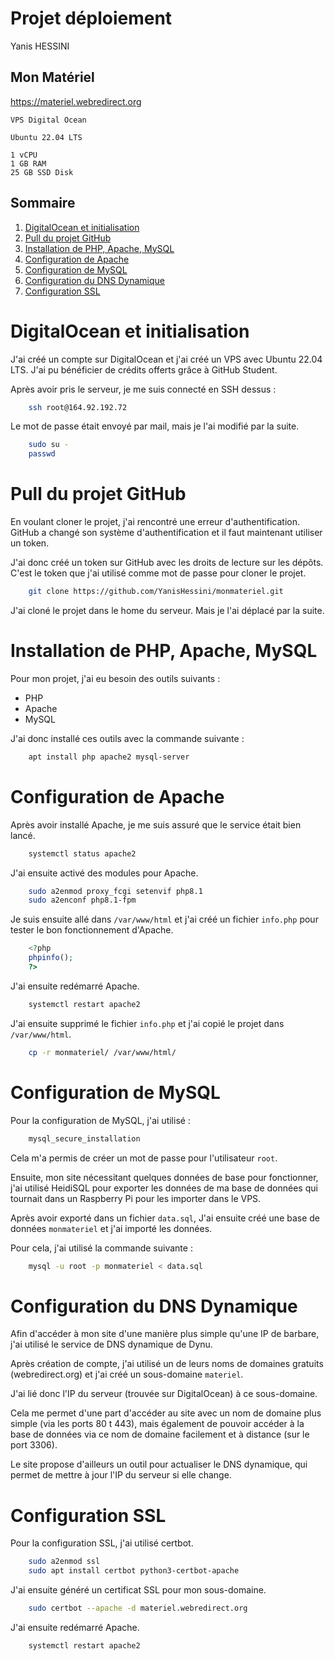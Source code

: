 
# Projet déploiement

Yanis HESSINI

## Mon Matériel

https://materiel.webredirect.org

```
VPS Digital Ocean

Ubuntu 22.04 LTS

1 vCPU
1 GB RAM
25 GB SSD Disk
```

## Sommaire

1. [DigitalOcean et initialisation](#digitalocean-et-initialisation)
2. [Pull du projet GitHub](#pull-du-projet-github)
3. [Installation de PHP, Apache, MySQL](#installation-de-php-apache-mysql)
4. [Configuration de Apache](#configuration-de-apache)
5. [Configuration de MySQL](#configuration-de-mysql)
6. [Configuration du DNS Dynamique](#configuration-du-dns-dynamique)
7. [Configuration SSL](#configuration-ssl)

# DigitalOcean et initialisation

J'ai créé un compte sur DigitalOcean et j'ai créé un VPS avec Ubuntu 22.04 LTS.
J'ai pu bénéficier de crédits offerts grâce à GitHub Student.

Après avoir pris le serveur, je me suis connecté en SSH dessus :

```bash
	ssh root@164.92.192.72
```

Le mot de passe était envoyé par mail, mais je l'ai modifié par la suite.

```bash
	sudo su -
	passwd
```

# Pull du projet GitHub

En voulant cloner le projet, j'ai rencontré une erreur d'authentification.
GitHub a changé son système d'authentification et il faut maintenant utiliser un token.

J'ai donc créé un token sur GitHub avec les droits de lecture sur les dépôts.
C'est le token que j'ai utilisé comme mot de passe pour cloner le projet.

```bash
	git clone https://github.com/YanisHessini/monmateriel.git
```

J'ai cloné le projet dans le home du serveur. Mais je l'ai déplacé par la suite.


# Installation de PHP, Apache, MySQL

Pour mon projet, j'ai eu besoin des outils suivants :

- PHP
- Apache
- MySQL

J'ai donc installé ces outils avec la commande suivante :

```bash
	apt install php apache2 mysql-server
```

# Configuration de Apache

Après avoir installé Apache, je me suis assuré que le service était bien lancé.

```bash
	systemctl status apache2
```

J'ai ensuite activé des modules pour Apache.

```bash
	sudo a2enmod proxy_fcgi setenvif php8.1
	sudo a2enconf php8.1-fpm
```

Je suis ensuite allé dans `/var/www/html` et j'ai créé un fichier `info.php` pour tester le bon fonctionnement d'Apache.

```php
	<?php
	phpinfo();
	?>
```

J'ai ensuite redémarré Apache.

```bash
	systemctl restart apache2
```

J'ai ensuite supprimé le fichier `info.php` et j'ai copié le projet dans `/var/www/html`.

```bash
	cp -r monmateriel/ /var/www/html/
```


# Configuration de MySQL

Pour la configuration de MySQL, j'ai utilisé :

```bash
	mysql_secure_installation
```

Cela m'a permis de créer un mot de passe pour l'utilisateur `root`.

Ensuite, mon site nécessitant quelques données de base pour fonctionner, j'ai utilisé HeidiSQL pour exporter les données de ma base de données qui tournait dans un Raspberry Pi pour les importer dans le VPS. 

Après avoir exporté dans un fichier `data.sql`, J'ai ensuite créé une base de données `monmateriel` et j'ai importé les données.

Pour cela, j'ai utilisé la commande suivante :

```bash
	mysql -u root -p monmateriel < data.sql
```

# Configuration du DNS Dynamique

Afin d'accéder à mon site d'une manière plus simple qu'une IP de barbare, j'ai utilisé le service de DNS dynamique de Dynu.

Après création de compte, j'ai utilisé un de leurs noms de domaines gratuits (webredirect.org) et j'ai créé un sous-domaine `materiel`.

J'ai lié donc l'IP du serveur (trouvée sur DigitalOcean) à ce sous-domaine.

Cela me permet d'une part d'accéder au site avec un nom de domaine plus simple (via les ports 80 t 443), mais également de pouvoir accéder à la base de données via ce nom de domaine facilement et à distance (sur le port 3306).

Le site propose d'ailleurs un outil pour actualiser le DNS dynamique, qui permet de mettre à jour l'IP du serveur si elle change.

# Configuration SSL

Pour la configuration SSL, j'ai utilisé certbot.

```bash
	sudo a2enmod ssl
	sudo apt install certbot python3-certbot-apache
```

J'ai ensuite généré un certificat SSL pour mon sous-domaine.

```bash
	sudo certbot --apache -d materiel.webredirect.org
```

J'ai ensuite redémarré Apache.

```bash
	systemctl restart apache2
```

